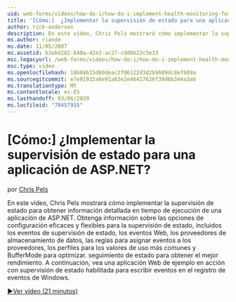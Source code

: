 ```yaml
---
uid: web-forms/videos/how-do-i/how-do-i-implement-health-monitoring-for-an-aspnet-application
title: '[Cómo:]  ¿Implementar la supervisión de estado para una aplicación de ASP.NET? | Microsoft Docs'
author: rick-anderson
description: En este vídeo, Chris Pels mostrará cómo implementar la supervisión de estado para obtener información detallada en tiempo de ejecución de una aplicación de ASP.NET. Obtenga información sobre las eficaces y...
ms.author: riande
ms.date: 11/05/2007
ms.assetid: b3abd282-840a-42e3-ac27-cddbb22c5e33
msc.legacyurl: /web-forms/videos/how-do-i/how-do-i-implement-health-monitoring-for-an-aspnet-application
msc.type: video
ms.openlocfilehash: 18b84615d60deac2f06122d3d2b9689dc8efb09a
ms.sourcegitcommit: e7e91932a6e91a63e2e46417626f39d6b244a3ab
ms.translationtype: MT
ms.contentlocale: es-ES
ms.lasthandoff: 03/06/2020
ms.locfileid: "78457915"
---
```

# <a name="how-do-i--implement-health-monitoring-for-an-aspnet-application"></a>[Cómo:]  ¿Implementar la supervisión de estado para una aplicación de ASP.NET?

por [Chris Pels](https://twitter.com/chrispels)

En este vídeo, Chris Pels mostrará cómo implementar la supervisión de estado para obtener información detallada en tiempo de ejecución de una aplicación de ASP.NET. Obtenga información sobre las opciones de configuración eficaces y flexibles para la supervisión de estado, incluidos los eventos de supervisión de estado, los eventos Web, los proveedores de almacenamiento de datos, las reglas para asignar eventos a los proveedores, los perfiles para los valores de uso más comunes y BufferMode para optimizar. seguimiento de estado para obtener el mejor rendimiento. A continuación, vea una aplicación Web de ejemplo en acción con supervisión de estado habilitada para escribir eventos en el registro de eventos de Windows.

[&#9654;Ver vídeo (21 minutos)](https://channel9.msdn.com/Blogs/ASP-NET-Site-Videos/how-do-i-implement-health-monitoring-for-an-aspnet-application)
